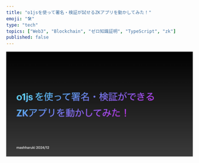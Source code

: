 ```yaml
---
title: "o1jsを使って署名・検証が試せるZKアプリを動かしてみた！"
emoji: "🛠"
type: "tech"
topics: ["Web3", "Blockchain", "ゼロ知識証明", "TypeScript", "zk"]
published: false
---
```


![](./../images/mina-protocol_2/0.jpeg)
